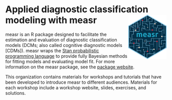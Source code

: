 # Applied diagnostic classification modeling with measr <img src="figures/logo.png" align ="right" width="120"/>

measr is an R package designed to facilitate the estimation and evaluation of diagnostic classification models (DCMs; also called cognitive diagnostic models [CDMs]).
measr wraps the [Stan probabilistic programming language](https://mc-stan.org) to provide fully Bayesian methods for fitting models and evaluating model fit.
For more information on the measr package, see the [package website](https://measr.info).

This organization contains materials for workshops and tutorials that have been developed to introduce measr to different audiences.
Materials for each workshop include a workshop website, slides, exercises, and solutions.
